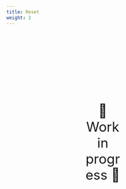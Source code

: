 ```yaml
---
title: Reset
weight: 2
---
```

<div style="text-align: center; font-size:2.5em;margin: 200px;">🚧 Work in progress 🚧</div>